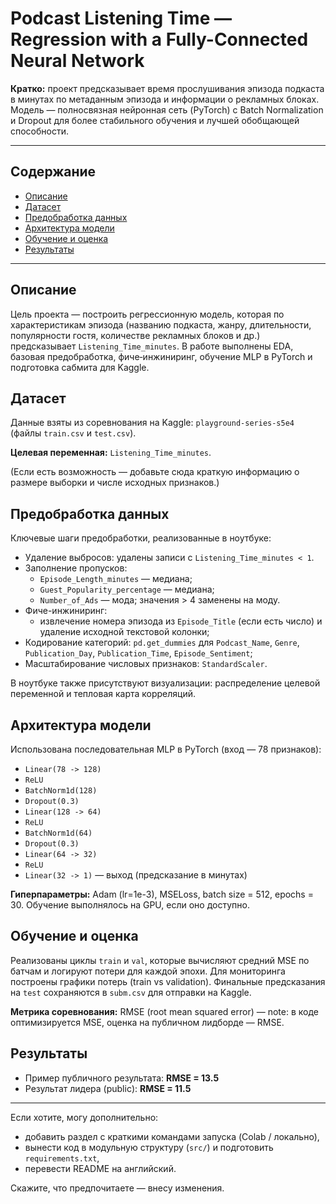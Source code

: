 # Podcast Listening Time — Regression with a Fully-Connected Neural Network

**Кратко:** проект предсказывает время прослушивания эпизода подкаста в минутах по метаданным эпизода и информации о рекламных блоках. Модель — полносвязная нейронная сеть (PyTorch) с Batch Normalization и Dropout для более стабильного обучения и лучшей обобщающей способности.

---

## Содержание

- [Описание](#описание)
- [Датасет](#датасет)
- [Предобработка данных](#предобработка-данных)
- [Архитектура модели](#архитектура-модели)
- [Обучение и оценка](#обучение-и-оценка)
- [Результаты](#результаты)

---

## Описание

Цель проекта — построить регрессионную модель, которая по характеристикам эпизода (названию подкаста, жанру, длительности, популярности гостя, количестве рекламных блоков и др.) предсказывает `Listening_Time_minutes`. В работе выполнены EDA, базовая предобработка, фиче‑инжиниринг, обучение MLP в PyTorch и подготовка сабмита для Kaggle.

## Датасет

Данные взяты из соревнования на Kaggle: `playground-series-s5e4` (файлы `train.csv` и `test.csv`).

**Целевая переменная:** `Listening_Time_minutes`.

(Если есть возможность — добавьте сюда краткую информацию о размере выборки и числе исходных признаков.)

## Предобработка данных

Ключевые шаги предобработки, реализованные в ноутбуке:

- Удаление выбросов: удалены записи с `Listening_Time_minutes < 1`.
- Заполнение пропусков:
  - `Episode_Length_minutes` — медиана;
  - `Guest_Popularity_percentage` — медиана;
  - `Number_of_Ads` — мода; значения > 4 заменены на моду.
- Фиче-инжиниринг:
  - извлечение номера эпизода из `Episode_Title` (если есть число) и удаление исходной текстовой колонки;
- Кодирование категорий: `pd.get_dummies` для `Podcast_Name`, `Genre`, `Publication_Day`, `Publication_Time`, `Episode_Sentiment`;
- Масштабирование числовых признаков: `StandardScaler`.

В ноутбуке также присутствуют визуализации: распределение целевой переменной и тепловая карта корреляций.

## Архитектура модели

Использована последовательная MLP в PyTorch (вход — 78 признаков):

- `Linear(78 -> 128)`
- `ReLU`
- `BatchNorm1d(128)`
- `Dropout(0.3)`
- `Linear(128 -> 64)`
- `ReLU`
- `BatchNorm1d(64)`
- `Dropout(0.3)`
- `Linear(64 -> 32)`
- `ReLU`
- `Linear(32 -> 1)` — выход (предсказание в минутах)

**Гиперпараметры:** Adam (lr=1e-3), MSELoss, batch size = 512, epochs = 30. Обучение выполнялось на GPU, если оно доступно.

## Обучение и оценка

Реализованы циклы `train` и `val`, которые вычисляют средний MSE по батчам и логируют потери для каждой эпохи. Для мониторинга построены графики потерь (train vs validation). Финальные предсказания на `test` сохраняются в `subm.csv` для отправки на Kaggle.

**Метрика соревнования:** RMSE (root mean squared error) — note: в коде оптимизируется MSE, оценка на публичном лидборде — RMSE.

## Результаты

- Пример публичного результата: **RMSE = 13.5**
- Результат лидера (public): **RMSE = 11.5**

---

Если хотите, могу дополнительно:

- добавить раздел с краткими командами запуска (Colab / локально),
- вынести код в модульную структуру (`src/`) и подготовить `requirements.txt`,
- перевести README на английский.

Скажите, что предпочитаете — внесу изменения.


